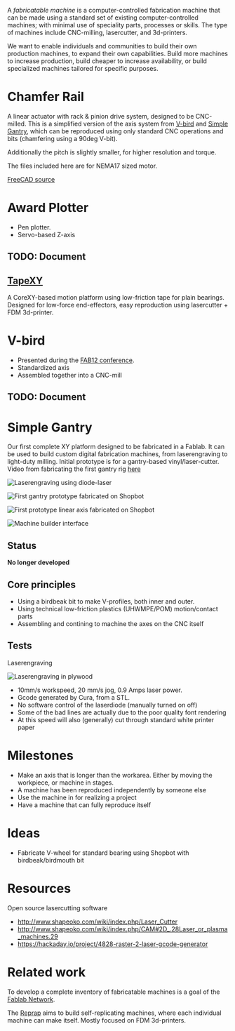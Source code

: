 
A *fabricatable machine* is a computer-controlled fabrication machine that can be made using a standard set of existing computer-controlled machines; with minimal use of speciality parts, processes or skills.
The type of machines include CNC-milling, lasercutter, and 3d-printers.

We want to enable individuals and communities to build their own production machines, to expand their own capabilities.
Build more machines to increase production, build cheaper to increase availability, or build specialized machines tailored for specific purposes.


# Chamfer Rail

A linear actuator with rack & pinion drive system, designed to be CNC-milled.
This is a simplified version of the axis system from [V-bird](#V-bird) and [Simple Gantry](#simple-gantry),
which can be reproduced using only standard CNC operations and bits (chamfering using a 90deg V-bit). 

Additionally the pitch is slightly smaller, for higher resolution and torque.

The files included here are for NEMA17 sized motor.

[FreeCAD source](./chamferrail/chamferrail.fcstd)

# Award Plotter

* Pen plotter.
* Servo-based Z-axis

## TODO: Document



## [TapeXY](https://github.com/jonnor/tapecore/tree/master/README.md#tapexy)

A CoreXY-based motion platform using low-friction tape for plain bearings.
Designed for low-force end-effectors, easy reproduction using lasercutter + FDM 3d-printer.


# V-bird

* Presented during the [FAB12 conference](http://fab12.fabevent.org/).
* Standardized axis
* Assembled together into a CNC-mill


## TODO: Document


# Simple Gantry

Our first complete XY platform designed to be fabricated in a Fablab.
It can be used to build custom digital fabrication machines, from laserengraving to light-duty milling.
Initial prototype is for a gantry-based vinyl/laser-cutter. Video from fabricating the first gantry rig [here](https://youtu.be/k9ujdUikcWI)

![Laserengraving using diode-laser](./simple-gantry/img/laserengraving.jpg)

![First gantry prototype fabricated on Shopbot](./simple-gantry/img/simple%20gantry%20640%20x%20320%20test.JPG)

![First prototype linear axis fabricated on Shopbot](./simple-gantry/img/simplegantry-firstaxis.jpg)

![Machine builder interface](./simple-gantry/img/machine%20builder%20interface%20-%20simple%20gantry%20640%20x%20320.png)

## Status

**No longer developed**

## Core principles

* Using a birdbeak bit to make V-profiles, both inner and outer.
* Using technical low-friction plastics (UHWMPE/POM) motion/contact parts
* Assembling and contining to machine the axes on the CNC itself


## Tests

Laserengraving

![Laserengraving in plywood](./simple-gantry/img/laserengraving-helloworld.jpg)

* 10mm/s workspeed, 20 mm/s jog, 0.9 Amps laser power.
* Gcode generated by Cura, from a STL.
* No software control of the laserdiode (manually turned on off)
* Some of the bad lines are actually due to the poor quality font rendering
* At this speed will also (generally) cut through standard white printer paper


# Milestones

* Make an axis that is longer than the workarea.
Either by moving the workpiece, or machine in stages.
* A machine has been reproduced independently by someone else
* Use the machine in for realizing a project
* Have a machine that can fully reproduce itself

# Ideas

* Fabricate V-wheel for standard bearing using Shopbot with birdbeak/birdmouth bit

# Resources

Open source lasercutting software

* http://www.shapeoko.com/wiki/index.php/Laser_Cutter
* http://www.shapeoko.com/wiki/index.php/CAM#2D_.28Laser_or_plasma_machines.29
* https://hackaday.io/project/4828-raster-2-laser-gcode-generator


# Related work

To develop a complete inventory of fabricatable machines is a goal of the [Fablab Network](http://fablabs.io/).

The [Reprap](http://reprap.org/) aims to build self-replicating machines, where each individual machine can make itself.
Mostly focused on FDM 3d-printers.

